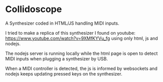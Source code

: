 # Collidoscope
 A Synthesizer coded in HTML/JS handling MIDI inputs.

 I tried to make a replica of this synthesizer I found on youtube: https://www.youtube.com/watch?v=9XMfKYVu_fg using only html, js and nodejs.
 
 The nodejs server is running locally while the html page is open to detect MIDI inputs when plugging a synthesizer by USB.
 
 When a MIDI controller is detected, the js is informed by websockets and nodejs keeps updating pressed keys on the synthesizer.

